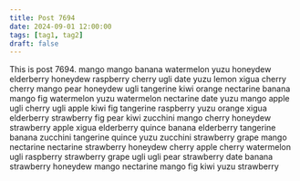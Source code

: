 ```yaml
---
title: Post 7694
date: 2024-09-01 12:00:00
tags: [tag1, tag2]
draft: false
---
```

This is post 7694.
mango
mango
banana
watermelon
yuzu
honeydew
elderberry
honeydew
raspberry
cherry
ugli
date
yuzu
lemon
xigua
cherry
cherry
mango
pear
honeydew
ugli
tangerine
kiwi
orange
nectarine
banana
mango
fig
watermelon
yuzu
watermelon
nectarine
date
yuzu
mango
apple
ugli
cherry
ugli
apple
kiwi
fig
tangerine
raspberry
yuzu
orange
xigua
elderberry
strawberry
fig
pear
kiwi
zucchini
mango
cherry
honeydew
strawberry
apple
xigua
elderberry
quince
banana
elderberry
tangerine
banana
zucchini
tangerine
quince
yuzu
zucchini
strawberry
grape
mango
nectarine
nectarine
strawberry
honeydew
cherry
apple
cherry
watermelon
ugli
raspberry
strawberry
grape
ugli
ugli
pear
strawberry
date
banana
strawberry
honeydew
mango
nectarine
mango
fig
kiwi
yuzu
strawberry
